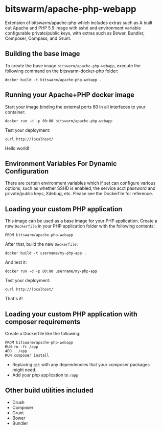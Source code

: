 bitswarm/apache-php-webapp
==========================

Extension of bitswarm/apache-php which includes extras such as A built out Apache and PHP 5.5 image with sshd and 
environment variable configurable private/public keys, with extras such as Bower, Bundler, Composer, Compass, and 
Grunt. 


Building the base image
-----------------------

To create the base image `bitswarm/apache-php-webapp`, execute the following command on the bitswarm-docker-php folder:

    docker build -t bitswarm/apache-php-webapp .


Running your Apache+PHP docker image
------------------------------------

Start your image binding the external ports 80 in all interfaces to your container:

    docker run -d -p 80:80 bitswarm/apache-php-webapp

Test your deployment:

    curl http://localhost/

Hello world!

Environment Variables For Dynamic Configuration
-----------------------------------------------

There are certain environment variables which if set can configure various options, such as whether SSHD is enabled,
the service acct password and private/public keys, Xdebug, etc.  Please see the Dockerfile for reference.

Loading your custom PHP application
-----------------------------------

This image can be used as a base image for your PHP application. Create a new `Dockerfile` in your 
PHP application folder with the following contents:

    FROM bitswarm/apache-php-webapp

After that, build the new `Dockerfile`:

    docker build -t username/my-php-app .

And test it:

    docker run -d -p 80:80 username/my-php-app

Test your deployment:

    curl http://localhost/

That's it!


Loading your custom PHP application with composer requirements
--------------------------------------------------------------

Create a Dockerfile like the following:

    FROM bitswarm/apache-php-webapp
    RUN rm -fr /app
    ADD . /app
    RUN composer install

- Replacing `git` with any dependencies that your composer packages might need.
- Add your php application to `/app`

Other build utilities included
------------------------------

 - Drush
 - Composer
 - Grunt
 - Bower
 - Bundler